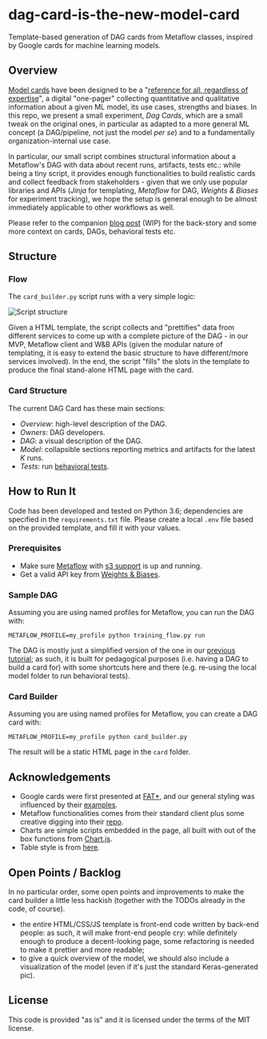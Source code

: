 # dag-card-is-the-new-model-card
Template-based generation of DAG cards from Metaflow classes, inspired by Google cards for machine learning models.

## Overview
[Model cards](https://arxiv.org/abs/1810.03993) have been designed to be a 
"[reference for all, regardless of expertise](https://modelcards.withgoogle.com/about)", a digital "one-pager"
collecting quantitative and qualitative information about a given ML model, its use cases, strengths and biases.
In this repo, we present a small experiment, _Dag Cards_, which are a small tweak on the original ones, in particular
as adapted to a more general ML concept (a DAG/pipeline, not just the model _per se_) and to a fundamentally
organization-internal use case.

In particular, our small script combines structural information about a Metaflow's DAG with data about recent runs,
artifacts, tests etc.: while being a tiny script, it provides enough functionalities to build realistic cards
and collect feedback from stakeholders - given that we only use popular libraries and APIs (_Jinja_ for templating, 
_Metaflow_ for DAG, _Weights & Biases_ for experiment tracking), we hope the setup is general enough to be almost
immediately applicable to other workflows as well.

Please refer to the companion [blog post](https://arxiv.org/abs/1810.03993) (WIP) for the back-story and some
more context on cards, DAGs, behavioral tests etc.

## Structure

### Flow

The `card_builder.py` script runs with a very simple logic:

![Script structure](/images/structure.jpg)

Given a HTML template, the script collects and "prettifies" data from different services to come up 
with a complete picture of the DAG - in our MVP, Metaflow client and W&B APIs (given the modular nature of
templating, it is easy to extend the basic structure to have different/more services involved). In the end,
the script "fills" the slots in the template to produce the final stand-alone HTML page with the card.

### Card Structure

The current DAG Card has these main sections:

* _Overview_: high-level description of the DAG.
* _Owners_: DAG developers.
* _DAG_: a visual description of the DAG.
* _Model_: collapsible sections reporting metrics and artifacts for the latest _K_ runs.
* _Tests_: run [behavioral tests](https://arxiv.org/pdf/2005.04118.pdf).

## How to Run It
Code has been developed and tested on Python 3.6; dependencies are specified in the `requirements.txt` file. 
Please create a local `.env` file based on the provided template, and fill it with your values.

### Prerequisites

* Make sure [Metaflow](https://metaflow.org/)
 with [s3 support](https://docs.metaflow.org/metaflow-on-aws/metaflow-on-aws) is up and running.
* Get a valid API key from [Weights & Biases](https://wandb.ai/site).

### Sample DAG
Assuming you are using named profiles for Metaflow, you can run the DAG with:

`METAFLOW_PROFILE=my_profile python training_flow.py run`

The DAG is mostly just a simplified version of the one in our [previous tutorial](https://github.com/jacopotagliabue/no-ops-machine-learning/tree/main/serverless);
as such, it is built for pedagogical purposes (i.e. having a DAG to build a card for) 
with some shortcuts here and there (e.g. re-using the local model folder to run behavioral tests).

### Card Builder
Assuming you are using named profiles for Metaflow, you can create a DAG card with:

`METAFLOW_PROFILE=my_profile python card_builder.py`

The result will be a static HTML page in the `card` folder.

## Acknowledgements

* Google cards were first presented at [FAT*](https://arxiv.org/abs/1810.03993), 
and our general styling was influenced 
by their [examples](https://modelcards.withgoogle.com/face-detection).
* Metaflow functionalities comes from their standard client plus some
 creative digging into their [repo](https://github.com/Netflix/metaflow/tree/master/metaflow).
* Charts are simple scripts embedded in the page, 
all built with out of the box functions from [Chart.js](https://www.chartjs.org/).
* Table style is from [here](https://dev.to/dcodeyt/creating-beautiful-html-tables-with-css-428l).


## Open Points / Backlog

In no particular order, some open points and improvements to make the card builder a little less hackish 
(together with the TODOs already in the code, of course).

* the entire HTML/CSS/JS template is front-end code written by back-end people: as such, it will
make front-end people cry: while definitely enough to produce a decent-looking page, some refactoring is
needed to make it prettier and more readable;
* to give a quick overview of the model, we should also include a visualization of the model 
 (even if it's just the standard Keras-generated pic).

## License
This code is provided "as is" and it is licensed under the terms of the MIT license.